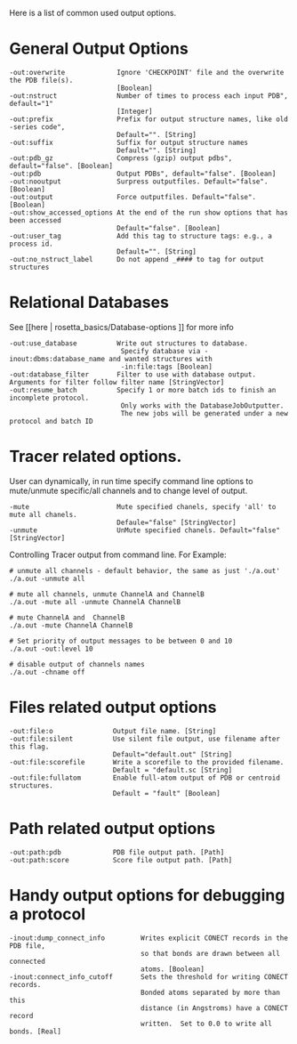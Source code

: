 <!-- --- title: Output Options -->

Here is a list of common used output options.

General Output Options
====

```
-out:overwrite             Ignore 'CHECKPOINT' file and the overwrite the PDB file(s).
                           [Boolean]
-out:nstruct               Number of times to process each input PDB", default="1"
                           [Integer]
-out:prefix                Prefix for output structure names, like old -series code",
                           Default="". [String]
-out:suffix                Suffix for output structure names
                           Default="". [String]
-out:pdb_gz                Compress (gzip) output pdbs", default="false". [Boolean]
-out:pdb                   Output PDBs", default="false". [Boolean]
-out:nooutput              Surpress outputfiles. Default="false". [Boolean]
-out:output                Force outputfiles. Default="false". [Boolean]
-out:show_accessed_options At the end of the run show options that has been accessed
                           Default="false". [Boolean]
-out:user_tag              Add this tag to structure tags: e.g., a process id.
                           Default="". [String]
-out:no_nstruct_label      Do not append _#### to tag for output structures
```

Relational Databases
====================
See [[here | rosetta_basics/Database-options ]] for more info
```
-out:use_database          Write out structures to database.
                            Specify database via -inout:dbms:database_name and wanted structures with
                            -in:file:tags [Boolean]
-out:database_filter       Filter to use with database output.  Arguments for filter follow filter name [StringVector]
-out:resume_batch          Specify 1 or more batch ids to finish an incomplete protocol.
                            Only works with the DatabaseJobOutputter.
                            The new jobs will be generated under a new protocol and batch ID
```

Tracer related options.
=======================

User can dynamically, in run time specify command line options to mute/unmute specific/all channels and to change level of output.

```
-mute                      Mute specified chanels, specify 'all' to mute all chanels.
                           Defaule="false" [StringVector]
-unmute                    UnMute specified chanels. Default="false" [StringVector]
```

Controlling Tracer output from command line. For Example:

```
# unmute all channels - default behavior, the same as just './a.out'
./a.out -unmute all

# mute all channels, unmute ChannelA and ChannelB
./a.out -mute all -unmute ChannelA ChannelB

# mute ChannelA and  ChannelB
./a.out -mute ChannelA ChannelB

# Set priority of output messages to be between 0 and 10
./a.out -out:level 10

# disable output of channels names
./a.out -chname off
```

Files related output options
============================

```
-out:file:o               Output file name. [String]
-out:file:silent          Use silent file output, use filename after this flag.
                          Default="default.out" [String]
-out:file:scorefile       Write a scorefile to the provided filename.
                          Default = "default.sc [String]
-out:file:fullatom        Enable full-atom output of PDB or centroid structures.
                          Default = "fault" [Boolean]
```

Path related output options
===========================

```
-out:path:pdb             PDB file output path. [Path]
-out:path:score           Score file output path. [Path]
```

Handy output options for debugging a protocol
=============================================

```
-inout:dump_connect_info         Writes explicit CONECT records in the PDB file,
                                 so that bonds are drawn between all connected
                                 atoms. [Boolean]
-inout:connect_info_cutoff       Sets the threshold for writing CONECT records.
                                 Bonded atoms separated by more than this
                                 distance (in Angstroms) have a CONECT record
                                 written.  Set to 0.0 to write all bonds. [Real]
```
